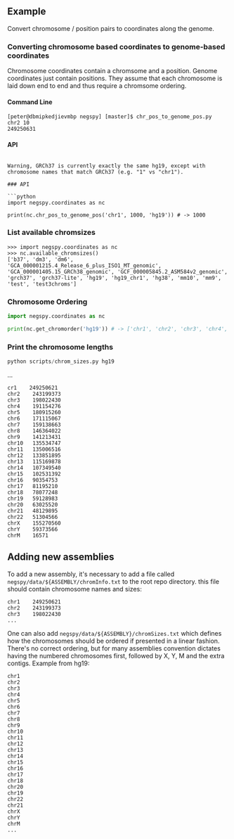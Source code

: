 ## Example

Convert chromosome / position pairs to coordinates along the genome.

### Converting chromosome based coordinates to genome-based coordinates

Chromosome coordinates contain a chromsome and a position. Genome coordinates
just contain positions. They assume that each chromosome is laid down end to
end and thus require a chromsome ordering.

#### Command Line

```
[peter@dbmipkedjievmbp negspy] [master]$ chr_pos_to_genome_pos.py
chr2 10
249250631
```

#### API

```

Warning, GRCh37 is currently exactly the same hg19, except with chromosome names that match GRCh37 (e.g. "1" vs "chr1").

### API

```python
import negspy.coordinates as nc

print(nc.chr_pos_to_genome_pos('chr1', 1000, 'hg19')) # -> 1000
```

### List available chromsizes

```
>>> import negspy.coordinates as nc
>>> nc.available_chromsizes()
['b37', 'dm3', 'dm6', 'GCA_000001215.4_Release_6_plus_ISO1_MT_genomic', 'GCA_000001405.15_GRCh38_genomic', 'GCF_000005845.2_ASM584v2_genomic', 'grch37', 'grch37-lite', 'hg19', 'hg19_chr1', 'hg38', 'mm10', 'mm9', 'test', 'test3chroms']
```

### Chromosome Ordering


```python
import negspy.coordinates as nc

print(nc.get_chromorder('hg19')) # -> ['chr1', 'chr2', 'chr3', 'chr4', 'chr5', 'chr6', 'chr7', 'chr8', 'chr9', 'chr10', 'chr11', 'chr12', 'chr13', 'chr14', 'chr15', 'chr16', 'chr17', 'chr18', 'chr19', 'chr20', 'chr21', 'chr22', 'chrX', 'chrY', 'chrM']
```

### Print the chromosome lengths

```python
python scripts/chrom_sizes.py hg19
```
...
```
cr1    249250621
chr2    243199373
chr3    198022430
chr4    191154276
chr5    180915260
chr6    171115067
chr7    159138663
chr8    146364022
chr9    141213431
chr10   135534747
chr11   135006516
chr12   133851895
chr13   115169878
chr14   107349540
chr15   102531392
chr16   90354753
chr17   81195210
chr18   78077248
chr19   59128983
chr20   63025520
chr21   48129895
chr22   51304566
chrX    155270560
chrY    59373566
chrM    16571
```

## Adding new assemblies

To add a new assembly, it's necessary to add a file called
`negspy/data/${ASSEMBLY/chromInfo.txt` to the root repo directory. this file
should contain chromosome names and sizes:


```
chr1	249250621
chr2	243199373
chr3	198022430
...
```

One can also add `negspy/data/${ASSEMBLY}/chromSizes.txt` which defines how the
chromosomes should be ordered if presented in a linear fashion. There's no
correct ordering, but for many assemblies convention dictates having the
numbered chromosomes first, followed by X, Y, M and the extra contigs. Example
from hg19:

```
chr1
chr2
chr3
chr4
chr5
chr6
chr7
chr8
chr9
chr10
chr11
chr12
chr13
chr14
chr15
chr16
chr17
chr18
chr20
chr19
chr22
chr21
chrX
chrY
chrM
...
```


